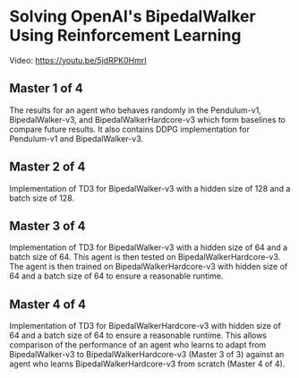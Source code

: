 # Solving OpenAI's BipedalWalker Using Reinforcement Learning
Video: https://youtu.be/5jdRPK0HmrI  
  
## Master 1 of 4
The results for an agent who behaves randomly in the Pendulum-v1, BipedalWalker-v3, and BipedalWalkerHardcore-v3 which form baselines to compare future results. It also contains DDPG implementation for Pendulum-v1 and BipedalWalker-v3. 
  
## Master 2 of 4
Implementation of TD3 for BipedalWalker-v3 with a hidden size of 128 and a batch size of 128.  
  
## Master 3 of 4
Implementation of TD3 for BipedalWalker-v3 with a hidden size of 64 and a batch size of 64. This agent is then tested on BipedalWalkerHardcore-v3. The agent is then trained on BipedalWalkerHardcore-v3 with hidden size of 64 and a batch size of 64 to ensure a reasonable runtime.  
  
## Master 4 of 4
Implementation of TD3 for BipedalWalkerHardcore-v3 with hidden size of 64 and a batch size of 64 to ensure a reasonable runtime. This allows comparison of the performance of an agent who learns to adapt from BipedalWalker-v3 to BipedalWalkerHardcore-v3 (Master 3 of 3) against an agent who learns BipedalWalkerHardcore-v3 from scratch (Master 4 of 4).
